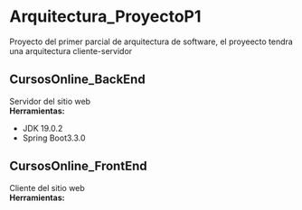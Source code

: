 # Arquitectura_ProyectoP1
Proyecto del primer parcial de arquitectura de software, el proyeecto tendra una arquitectura cliente-servidor  


## CursosOnline_BackEnd
Servidor del sitio web  
**Herramientas:**
- JDK 19.0.2
- Spring Boot3.3.0


## CursosOnline_FrontEnd
Cliente del sitio web  
**Herramientas:**

